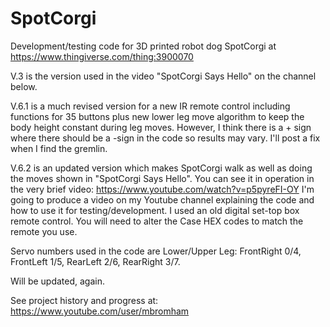 # SpotCorgi

Development/testing code for 3D printed robot dog SpotCorgi at https://www.thingiverse.com/thing:3900070

V.3 is the version used in the video "SpotCorgi Says Hello" on the channel below.

V.6.1 is a much revised version for a new IR remote control including functions for 35 buttons plus new lower leg move algorithm to keep the body height constant during leg moves. However, I think there is a + sign where there should be a -sign in the code so results may vary. I'll post a fix when I find the gremlin. 

V.6.2 is an updated version which makes SpotCorgi walk as well as doing the moves shown in "SpotCorgi Says Hello".  You can see it in operation in the very brief video: https://www.youtube.com/watch?v=p5pyreFI-OY
I'm going to produce a video on my Youtube channel explaining the code and how to use it for testing/development.
I used an old digital set-top box remote control. You will need to alter the Case HEX codes to match the remote you use.

Servo numbers used in the code are Lower/Upper Leg: FrontRight 0/4, FrontLeft 1/5, RearLeft 2/6, RearRight 3/7.

Will be updated, again. 

See project history and progress at: https://www.youtube.com/user/mbromham
